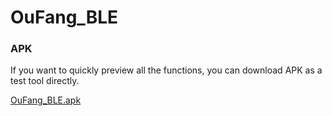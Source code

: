 # OuFang_BLE
### APK
If you want to quickly preview all the functions, you can download APK as a test tool directly.

 [OuFang_BLE.apk](https://github.com/sesamejoe/OuFang_BLE/raw/master/OuFang_BLE.apk) 
